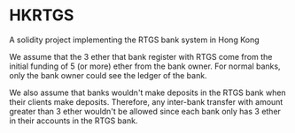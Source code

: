 # HKRTGS
A solidity project implementing the RTGS bank system in Hong Kong

We assume that the 3 ether that bank register with RTGS come from the initial funding of 5 (or more) ether from the bank owner. For normal banks, only the bank owner could see the ledger of the bank.

We also assume that banks wouldn't make deposits in the RTGS bank when their clients make deposits. Therefore, any inter-bank transfer with amount greater than 3 ether wouldn't be allowed since each bank only has 3 ether in their accounts in the RTGS bank.